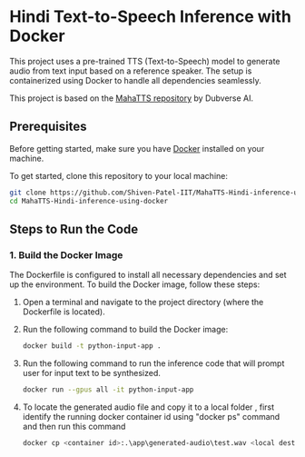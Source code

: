 # Hindi Text-to-Speech Inference with Docker

This project uses a pre-trained TTS (Text-to-Speech) model to generate audio from text input based on a reference speaker. The setup is containerized using Docker to handle all dependencies seamlessly.

This project is based on the [MahaTTS repository](https://github.com/dubverse-ai/MahaTTS) by Dubverse AI.

## Prerequisites

Before getting started, make sure you have [Docker](https://www.docker.com/get-started) installed on your machine.

To get started, clone this repository to your local machine:

```bash
git clone https://github.com/Shiven-Patel-IIT/MahaTTS-Hindi-inference-using-docker
cd MahaTTS-Hindi-inference-using-docker
```
## Steps to Run the Code

### 1. Build the Docker Image

The Dockerfile is configured to install all necessary dependencies and set up the environment. To build the Docker image, follow these steps:

1. Open a terminal and navigate to the project directory (where the Dockerfile is located).
2. Run the following command to build the Docker image:

   ```bash
   docker build -t python-input-app .

2. Run the following command to run the inference code that will prompt user for input text to be synthesized.

   ```bash
   docker run --gpus all -it python-input-app

3. To locate the generated audio file and copy it to a local folder , first identify the running docker container id using "docker ps" command and then run this command

   ```bash
   docker cp <container id>:.\app\generated-audio\test.wav <local destination path>
